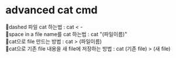 # advanced cat cmd
🔸dashed 파일 cat 하는법 : cat < -            
🔸space in a file name를 cat 하는법 : cat "(파일이름)"       
🔸cat으로 file 만드는 방법 : cat > (파일이름)          
🔸cat으로 기존 file 내용을 새 file에 저장하는 방법 : cat (기존 file) > (새 file)
